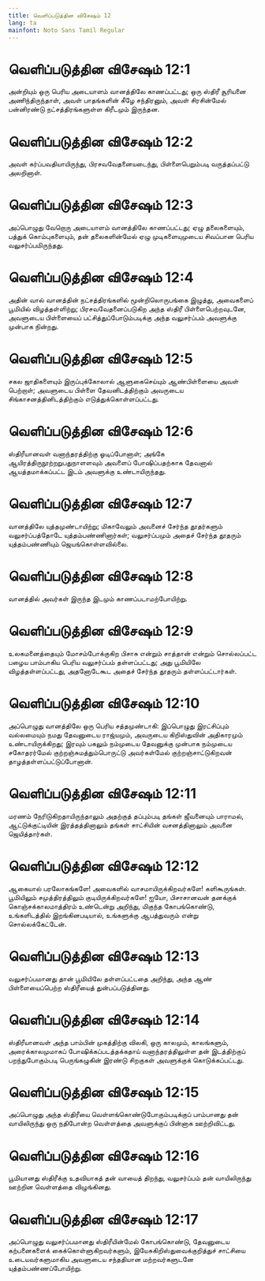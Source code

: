```yaml
---
title: வெளிப்படுத்தின விசேஷம் 12
lang: ta
mainfont: Noto Sans Tamil Regular
---
```


# வெளிப்படுத்தின விசேஷம் 12:1

அன்றியும் ஒரு பெரிய அடையாளம் வானத்திலே காணப்பட்டது; ஒரு ஸ்திரீ சூரியனை அணிந்திருந்தாள், அவள் பாதங்களின் கீழே சந்திரனும், அவள் சிரசின்மேல் பன்னிரண்டு நட்சத்திரங்களுள்ள கிரீடமும் இருந்தன.

# வெளிப்படுத்தின விசேஷம் 12:2

அவள் கர்ப்பவதியாயிருந்து, பிரசவவேதனையடைந்து, பிள்ளைபெறும்படி வருத்தப்பட்டு அலறினாள்.

# வெளிப்படுத்தின விசேஷம் 12:3

அப்பொழுது வேறொரு அடையாளம் வானத்திலே காணப்பட்டது; ஏழு தலைகளையும், பத்துக் கொம்புகளையும், தன் தலைகளின்மேல் ஏழு முடிகளையுமுடைய சிவப்பான பெரிய வலுசர்ப்பமிருந்தது.

# வெளிப்படுத்தின விசேஷம் 12:4

அதின் வால் வானத்தின் நட்சத்திரங்களில் மூன்றிலொருபங்கை இழுத்து, அவைகளைப் பூமியில் விழத்தள்ளிற்று; பிரசவவேதனைப்படுகிற அந்த ஸ்திரீ பிள்ளைபெற்றவுடனே, அவளுடைய பிள்ளையைப் பட்சித்துப்போடும்படிக்கு அந்த வலுசர்ப்பம் அவளுக்கு முன்பாக நின்றது.

# வெளிப்படுத்தின விசேஷம் 12:5

சகல ஜாதிகளையும் இருப்புக்கோலால் ஆளுகைசெய்யும் ஆண்பிள்ளையை அவள் பெற்றாள்; அவளுடைய பிள்ளை தேவனிடத்திற்கும் அவருடைய சிங்காசனத்தினிடத்திற்கும் எடுத்துக்கொள்ளப்பட்டது.

# வெளிப்படுத்தின விசேஷம் 12:6

ஸ்திரீயானவள் வனாந்தரத்திற்கு ஓடிப்போனாள்; அங்கே ஆயிரத்திருநூற்றறுபதுநாளளவும் அவளைப் போஷிப்பதற்காக தேவனால் ஆயத்தமாக்கப்பட்ட இடம் அவளுக்கு உண்டாயிருந்தது.

# வெளிப்படுத்தின விசேஷம் 12:7

வானத்திலே யுத்தமுண்டாயிற்று; மிகாவேலும் அவனைச் சேர்ந்த தூதர்களும் வலுசர்ப்பத்தோடே யுத்தம்பண்ணினார்கள்; வலுசர்ப்பமும் அதைச் சேர்ந்த தூதரும் யுத்தம்பண்ணியும் ஜெயங்கொள்ளவில்லை.

# வெளிப்படுத்தின விசேஷம் 12:8

வானத்தில் அவர்கள் இருந்த இடமும் காணப்படாமற்போயிற்று.

# வெளிப்படுத்தின விசேஷம் 12:9

உலகமனைத்தையும் மோசம்போக்குகிற பிசாசு என்றும் சாத்தான் என்றும் சொல்லப்பட்ட பழைய பாம்பாகிய பெரிய வலுசர்ப்பம் தள்ளப்பட்டது; அது பூமியிலே விழத்தள்ளப்பட்டது, அதனோடேகூட அதைச் சேர்ந்த தூதரும் தள்ளப்பட்டார்கள்.

# வெளிப்படுத்தின விசேஷம் 12:10

அப்பொழுது வானத்திலே ஒரு பெரிய சத்தமுண்டாகி: இப்பொழுது இரட்சிப்பும் வல்லமையும் நமது தேவனுடைய ராஜ்யமும், அவருடைய கிறிஸ்துவின் அதிகாரமும் உண்டாயிருக்கிறது; இரவும் பகலும் நம்முடைய தேவனுக்கு முன்பாக நம்முடைய சகோதரர்மேல் குற்றஞ்சுமத்தும்பொருட்டு அவர்கள்மேல் குற்றஞ்சாட்டுகிறவன் தாழத்தள்ளப்பட்டுப்போனான்.

# வெளிப்படுத்தின விசேஷம் 12:11

மரணம் நேரிடுகிறதாயிருந்தாலும் அதற்குத் தப்பும்படி தங்கள் ஜீவனையும் பாராமல், ஆட்டுக்குட்டியின் இரத்தத்தினாலும் தங்கள் சாட்சியின் வசனத்தினாலும் அவனை ஜெயித்தார்கள்.

# வெளிப்படுத்தின விசேஷம் 12:12

ஆகையால் பரலோகங்களே! அவைகளில் வாசமாயிருக்கிறவர்களே! களிகூருங்கள். பூமியிலும் சமுத்திரத்திலும் குடியிருக்கிறவர்களே! ஐயோ, பிசாசானவன் தனக்குக் கொஞ்சக்காலமாத்திரம் உண்டென்று அறிந்து, மிகுந்த கோபங்கொண்டு, உங்களிடத்தில் இறங்கினபடியால், உங்களுக்கு ஆபத்துவரும் என்று சொல்லக்கேட்டேன்.

# வெளிப்படுத்தின விசேஷம் 12:13

வலுசர்ப்பமானது தான் பூமியிலே தள்ளப்பட்டதை அறிந்து, அந்த ஆண் பிள்ளையைப்பெற்ற ஸ்திரீயைத் துன்பப்படுத்தினது.

# வெளிப்படுத்தின விசேஷம் 12:14

ஸ்திரீயானவள் அந்த பாம்பின் முகத்திற்கு விலகி, ஒரு காலமும், காலங்களும், அரைக்காலமுமாகப் போஷிக்கப்படத்தக்கதாய் வனாந்தரத்திலுள்ள தன் இடத்திற்குப் பறந்துபோகும்படி பெருங்கழுகின் இரண்டு சிறகுகள் அவளுக்குக் கொடுக்கப்பட்டது.

# வெளிப்படுத்தின விசேஷம் 12:15

அப்பொழுது அந்த ஸ்திரீயை வெள்ளங்கொண்டுபோகும்படிக்குப் பாம்பானது தன் வாயிலிருந்து ஒரு நதிபோன்ற வெள்ளத்தை அவளுக்குப் பின்னாக ஊற்றிவிட்டது.

# வெளிப்படுத்தின விசேஷம் 12:16

பூமியானது ஸ்திரீக்கு உதவியாகத் தன் வாயைத் திறந்து, வலுசர்ப்பம் தன் வாயிலிருந்து ஊற்றின வெள்ளத்தை விழுங்கினது.

# வெளிப்படுத்தின விசேஷம் 12:17

அப்பொழுது வலுசர்ப்பமானது ஸ்திரீயின்மேல் கோபங்கொண்டு, தேவனுடைய கற்பனைகளைக் கைக்கொள்ளுகிறவர்களும், இயேசுகிறிஸ்துவைக்குறித்துச் சாட்சியை உடையவர்களுமாகிய அவளுடைய சந்ததியான மற்றவர்களுடனே யுத்தம்பண்ணப்போயிற்று.

